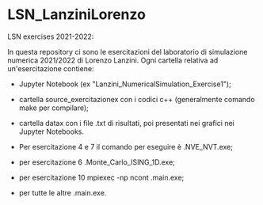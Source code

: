 # LSN_LanziniLorenzo
LSN exercises 2021-2022:

In questa repository ci sono le esercitazioni del laboratorio di simulazione numerica 2021/2022 di Lorenzo Lanzini.
Ogni cartella relativa ad un'esercitazione contiene:

- Jupyter Notebook (ex "Lanzini_NumericalSimulation_Exercise1");
- cartella source_exercitazionex con i codici c++ (generalmente comando make per compilare);
- cartella datax con i file .txt di risultati, poi presentati nei grafici nei Jupyter Notebooks.

- Per esercitazione 4 e 7 il comando per eseguire è \.NVE_NVT.exe;
- per esercitazione 6 \.Monte_Carlo_ISING_1D.exe;
- per esercitazione 10 mpiexec -np ncont \.main.exe;
- per tutte le altre \.main.exe.
